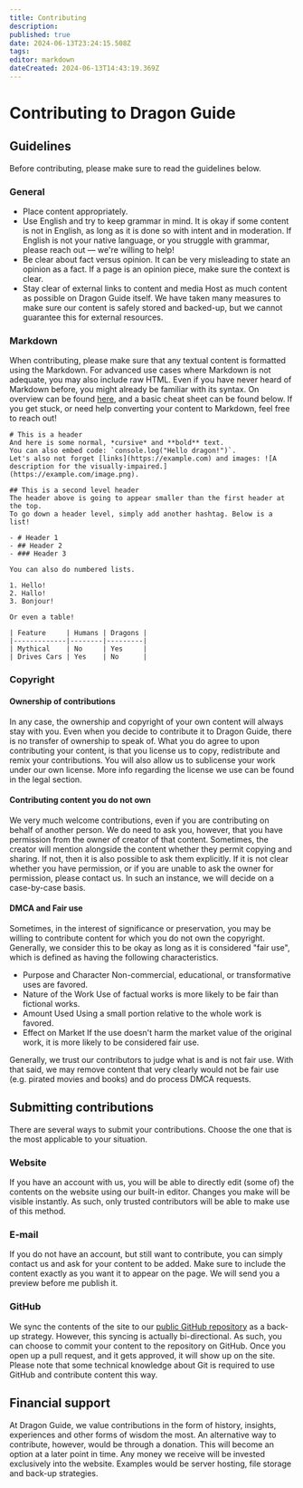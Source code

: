 ```yaml
---
title: Contributing
description: 
published: true
date: 2024-06-13T23:24:15.508Z
tags: 
editor: markdown
dateCreated: 2024-06-13T14:43:19.369Z
---
```


# Contributing to Dragon Guide

## Guidelines
Before contributing, please make sure to read the guidelines below.

### General
- Place content appropriately.
- Use English and try to keep grammar in mind.
	It is okay if some content is not in English, as long as it is done so with intent and in moderation. If English is not your native language, or you struggle with grammar, please reach out — we're willing to help!
- Be clear about fact versus opinion.
	It can be very misleading to state an opinion as a fact. If a page is an opinion piece, make sure the context is clear.
- Stay clear of external links to content and media
	Host as much content as possible on Dragon Guide itself. We have taken many measures to make sure our content is safely stored and backed-up, but we cannot guarantee this for external resources.

### Markdown
When contributing, please make sure that any textual content is formatted using the Markdown. For advanced use cases where Markdown is not adequate, you may also include raw HTML. Even if you have never heard of Markdown before, you might already be familiar with its syntax. On overview can be found [here](https://www.markdownguide.org/basic-syntax/), and a basic cheat sheet can be found below. If you get stuck, or need help converting your content to Markdown, feel free to reach out!

```
# This is a header
And here is some normal, *cursive* and **bold** text.
You can also embed code: `console.log("Hello dragon!")`.
Let's also not forget [links](https://example.com) and images: ![A description for the visually-impaired.](https://example.com/image.png).

## This is a second level header
The header above is going to appear smaller than the first header at the top.
To go down a header level, simply add another hashtag. Below is a list!

- # Header 1
- ## Header 2
- ### Header 3

You can also do numbered lists.

1. Hello!
2. Hallo!
3. Bonjour!

Or even a table!

| Feature     | Humans | Dragons |
|-------------|--------|---------|
| Mythical    | No     | Yes     |
| Drives Cars | Yes    | No      |
```

### Copyright

#### Ownership of contributions
In any case, the ownership and copyright of your own content will always stay with you. Even when you decide to contribute it to Dragon Guide, there is no transfer of ownership to speak of. What you do agree to upon contributing your content, is that you license us to copy, redistribute and remix your contributions. You will also allow us to sublicense your work under our own license. More info regarding the license we use can be found in the legal section.

#### Contributing content you do not own
We very much welcome contributions, even if you are contributing on behalf of another person. We do need to ask you, however, that you have permission from the owner of creator of that content. Sometimes, the creator will mention alongside the content whether they permit copying and sharing. If not, then it is also possible to ask them explicitly. If it is not clear whether you have permission, or if you are unable to ask the owner for permission, please contact us. In such an instance, we will decide on a case-by-case basis.

#### DMCA and Fair use
Sometimes, in the interest of significance or preservation, you may be willing to contribute content for which you do not own the copyright. Generally, we consider this to be okay as long as it is considered "fair use", which is defined as having the following characteristics.

- Purpose and Character
	Non-commercial, educational, or transformative uses are favored.
- Nature of the Work
	Use of factual works is more likely to be fair than fictional works.
- Amount Used
	Using a small portion relative to the whole work is favored.
- Effect on Market
	If the use doesn't harm the market value of the original work, it is more likely to be considered fair use.
  
Generally, we trust our contributors to judge what is and is not fair use. With that said, we may remove content that very clearly would not be fair use (e.g. pirated movies and books) and do process DMCA requests.

## Submitting contributions
There are several ways to submit your contributions. Choose the one that is the most applicable to your situation.

### Website
If you have an account with us, you will be able to directly edit (some of) the contents on the website using our built-in editor. Changes you make will be visible instantly. As such, only trusted contributors will be able to make use of this method.

### E-mail
If you do not have an account, but still want to contribute, you can simply contact us and ask for your content to be added. Make sure to include the content exactly as you want it to appear on the page. We will send you a preview before me publish it.

### GitHub
We sync the contents of the site to our [public GitHub repository](https://github.com/dragonguide/dragonguide) as a back-up strategy. However, this syncing is actually bi-directional. As such, you can choose to commit your content to the repository on GitHub. Once you open up a pull request, and it gets approved, it will show up on the site. Please note that some technical knowledge about Git is required to use GitHub and contribute content this way.

## Financial support
At Dragon Guide, we value contributions in the form of history, insights, experiences and other forms of wisdom the most. An alternative way to contribute, however, would be through a donation. This will become an option at a later point in time. Any money we receive will be invested exclusively into the website. Examples would be server hosting, file storage and back-up strategies.
